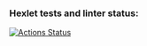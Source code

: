 ### Hexlet tests and linter status:
[![Actions Status](https://github.com/slvKhan/frontend-project-lvl1/workflows/hexlet-check/badge.svg)](https://github.com/slvKhan/frontend-project-lvl1/actions)
